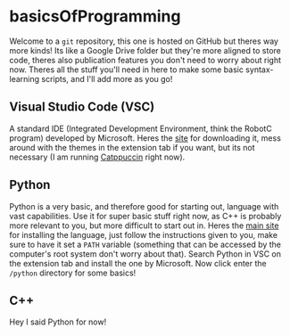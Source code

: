 # basicsOfProgramming

Welcome to a `git` repository, this one is hosted on GitHub but theres way more kinds! Its like a Google Drive folder but they're more aligned to store code, theres also publication features you don't need to worry about right now. Theres all the stuff you'll need in here to make some basic syntax-learning scripts, and I'll add more as you go!

## Visual Studio Code (VSC)
A standard IDE (Integrated Development Environment, think the RobotC program) developed by Microsoft. Heres the [site](https://code.visualstudio.com/) for downloading it, mess around with the themes in the extension tab if you want, but its not necessary (I am running [Catppuccin](https://marketplace.visualstudio.com/items?itemName=Catppuccin.catppuccin-vsc) right now).

## Python
Python is a very basic, and therefore good for starting out, language with vast capabilities. Use it for super basic stuff right now, as C++ is probably more relevant to you, but more difficult to start out in. Heres the [main site](https://www.python.org/downloads/windows/) for installing the language, just follow the instructions given to you, make sure to have it set a `PATH` variable (something that can be accessed by the computer's root system don't worry about that). Search Python in VSC on the extension tab and install the one by Microsoft. Now click enter the `/python` directory for some basics!

## C++
Hey I said Python for now!